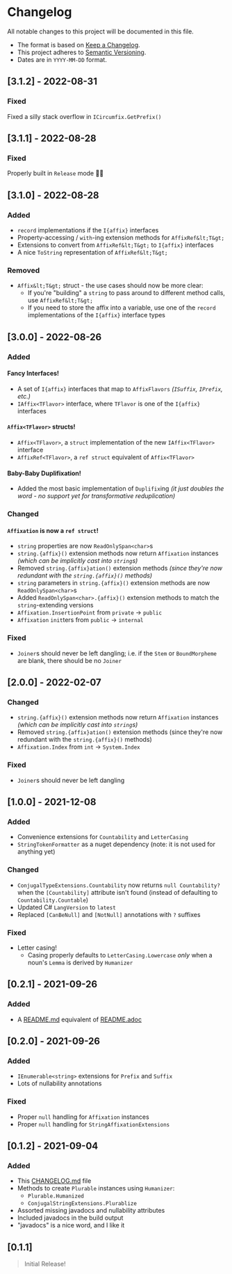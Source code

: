 # Changelog
All notable changes to this project will be documented in this file.

- The format is based on [Keep a Changelog](https://keepachangelog.com/en/1.0.0/).
- This project adheres to [Semantic Versioning](https://semver.org/spec/v2.0.0.html).
- Dates are in `YYYY-MM-DD` format.

## [3.1.2] - 2022-08-31

### Fixed

Fixed a silly stack overflow in `ICircumfix.GetPrefix()`

## [3.1.1] - 2022-08-28

### Fixed

Properly built in `Release` mode 🤦‍♀️

## [3.1.0] - 2022-08-28

### Added

- `record` implementations if the `I{affix}` interfaces
- Property-accessing / `with`-ing extension methods for `AffixRef&lt;T&gt;`
- Extensions to convert from `AffixRef&lt;T&gt;` to `I{affix}` interfaces
- A nice `ToString` representation of `AffixRef&lt;T&gt;`

### Removed

- `Affix&lt;T&gt;` struct - the use cases should now be more clear:
  - If you're "building" a `string` to pass around to different method calls, use `AffixRef&lt;T&gt;`
  - If you need to store the affix into a variable, use one of the `record` implementations of the `I{affix}` interface types

## [3.0.0] - 2022-08-26

### Added

#### Fancy Interfaces!

- A set of `I{affix}` interfaces that map to `AffixFlavors` _(`ISuffix`, `IPrefix`, etc.)_
- `IAffix<TFlavor>` interface, where `TFlavor` is one of the `I{affix}` interfaces

#### `Affix<TFlavor>` structs!

- `Affix<TFlavor>`, a `struct` implementation of the new `IAffix<TFlavor>` interface
- `AffixRef<TFlavor>`, a `ref struct` equivalent of `Affix<TFlavor>`

#### Baby-Baby Duplifixation!

- Added the most basic implementation of `Duplifix`ing _(it just doubles the word - no support yet for transformative reduplication)_

### Changed

#### `Affixation` is now a `ref struct`!
- `string` properties are now `ReadOnlySpan<char>`s
- `string.{affix}()` extension methods now return `Affixation` instances _(which can be implicitly cast into `string`s)_
- Removed `string.{affix}ation()` extension methods _(since they're now redundant with the `string.{affix}()` methods)_
- `string` parameters in `string.{affix}()` extension methods are now `ReadOnlySpan<char>`s
- Added `ReadOnlySpan<char>.{affix}()` extension methods to match the `string`-extending versions
- `Affixation.InsertionPoint` from `private` -> `public`
- `Affixation` `init`ters from `public` -> `internal`

### Fixed
- `Joiner`s should never be left dangling; i.e. if the `Stem` or `BoundMorpheme` are blank, there should be no `Joiner`

## [2.0.0] - 2022-02-07

### Changed
- `string.{affix}()` extension methods now return `Affixation` instances _(which can be implicitly cast into `string`s)_
- Removed `string.{affix}ation()` extension methods (since they're now redundant with the `string.{affix}()` methods)
- `Affixation.Index` from `int` -> `System.Index`

### Fixed
- `Joiner`s should never be left dangling

## [1.0.0] - 2021-12-08

### Added

- Convenience extensions for `Countability` and `LetterCasing`
- `StringTokenFormatter` as a nuget dependency (note: it is not used for anything yet)

### Changed

- `ConjugalTypeExtensions.Countability` now returns `null Countability?` when the `[Countability]` attribute isn't found (instead of defaulting to `Countability.Countable`)
- Updated C# `LangVersion` to `latest`
- Replaced `[CanBeNull]` and `[NotNull]` annotations with `?` suffixes

### Fixed

- Letter casing!
  - Casing properly defaults to `LetterCasing.Lowercase` *only* when a noun's `Lemma` is derived by `Humanizer`

## [0.2.1] - 2021-09-26

### Added

- A [README.md](README.md) equivalent of [README.adoc](README.adoc)

## [0.2.0] - 2021-09-26

### Added

- `IEnumerable<string>` extensions for `Prefix` and `Suffix`
- Lots of nullability annotations

### Fixed

- Proper `null` handling for `Affixation` instances
- Proper `null` handling for `StringAffixationExtensions`

## [0.1.2] - 2021-09-04

### Added

- This [CHANGELOG.md](./CHANGELOG.md) file
- Methods to create `Plurable` instances using `Humanizer`:
  - `Plurable.Humanized`
  - `ConjugalStringExtensions.Plurablize`
- Assorted missing javadocs and nullability attributes
- Included javadocs in the build output
- "javadocs" is a nice word, and I like it

## [0.1.1]

> Initial Release!